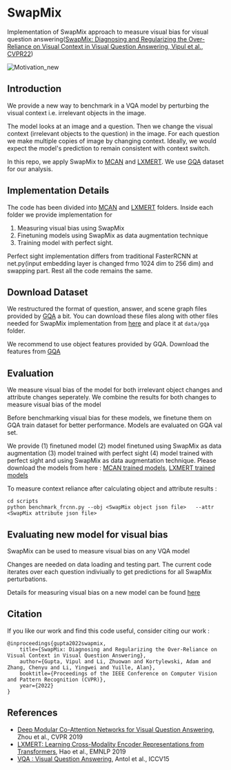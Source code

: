 # SwapMix

Implementation of SwapMix approach to measure visual bias for visual question answering([SwapMix: Diagnosing and Regularizing the Over-Reliance on Visual Context in Visual Question Answering, Vipul et al., CVPR22](https://arxiv.org/abs/2204.02285))

![Motivation_new](https://user-images.githubusercontent.com/42180235/162658751-74ab2baf-2133-499c-8433-c44d5a2b4a4b.png)


## Introduction
We provide a new way to benchmark in a VQA model by perturbing the visual context i.e. irrelevant objects in the image.

The model looks at an image and a question. Then we change the visual context (irrelevant objects to the question) in the image. For each question we make multiple copies of image by changing context. Ideally, we would expect the model's prediction to remain consistent with context switch.

In this repo, we apply SwapMix to [MCAN](https://github.com/MILVLG/mcan-vqa) and [LXMERT](https://github.com/airsplay/lxmert). We use [GQA](https://cs.stanford.edu/people/dorarad/gqa/download.html) dataset for our analysis.


## Implementation Details
The code has been divided into [MCAN](https://github.com/vipulgupta1011/swapmix/tree/master/mcan#readme) and [LXMERT](https://github.com/vipulgupta1011/swapmix/tree/master/lxmert#readme) folders. Inside each folder we provide implementation for 
1. Measuring visual bias using SwapMix
2. Finetuning models using SwapMix as data augmentation technique 
3. Training model with perfect sight.

Perfect sight implementation differs from traditional FasterRCNN at net.py(input embedding layer is changed frmo 1024 dim to 256 dim) and swapping part. Rest all the code remains the same.

## Download Dataset

We restructured the format of question, answer, and scene graph files provided by [GQA](https://cs.stanford.edu/people/dorarad/gqa/download.html) a bit. You can download these files along with other files needed for SwapMix implementation from [here](https://drive.google.com/file/d/1Zas1Nag3n-ipvNYW_zSkL7Ipo0ap8aj_/view?usp=sharing) and place it at <code>data/gqa</code> folder.
 
We recommend to use object features provided by GQA. Download the features from [GQA](https://cs.stanford.edu/people/dorarad/gqa/download.html)


## Evaluation

We measure visual bias of the model for both irrelevant object changes and attribute changes seperately. We combine the results for both changes to measure visual bias of the model

Before benchmarking visual bias for these models, we finetune them on GQA train dataset for better performance. Models are evaluated on GQA val set.

We provide (1) finetuned model (2) model finetuned using SwapMix as data augmentation (3) model trained with perfect sight (4) model trained with perfect sight and using SwapMix as data augmentation technique. Please download the models from here : [MCAN trained models](https://drive.google.com/drive/folders/1PJmj2fnNM-ixoD4v54GEkRl0Uquuc8QT?usp=sharing), [LXMERT trained models](https://drive.google.com/drive/folders/1t0dfYG3A0YvFFvpHXhLEmugpu95Lbl0f?usp=sharing)

To measure context reliance after calculating object and attribute results :
```
cd scripts
python benchmark_frcnn.py --obj <SwapMix object json file>   --attr <SwapMix attribute json file>
```

## Evaluating new model for visual bias
SwapMix can be used to measure visual bias on any VQA model

Changes are needed on data loading and testing part. The current code iterates over each question indiviually to get predictions for all SwapMix perturbations. 

Details for measuring visual bias on a new model can be found [here](https://github.com/vipulgupta1011/swapmix/tree/master/swapmix)


## Citation
If you like our work and find this code useful, consider citing our work :
```
@inproceedings{gupta2022swapmix,
    title={SwapMix: Diagnosing and Regularizing the Over-Reliance on Visual Context in Visual Question Answering},
    author={Gupta, Vipul and Li, Zhuowan and Kortylewski, Adam and Zhang, Chenyu and Li, Yingwei and Yuille, Alan},
    booktitle={Proceedings of the IEEE Conference on Computer Vision and Pattern Recognition (CVPR)},
    year={2022}
}
```


## References
- [Deep Modular Co-Attention Networks for Visual Question Answering](https://openaccess.thecvf.com/content_CVPR_2019/html/Yu_Deep_Modular_Co-Attention_Networks_for_Visual_Question_Answering_CVPR_2019_paper.html), Zhou et al., CVPR 2019
- [LXMERT: Learning Cross-Modality Encoder Representations from Transformers](https://aclanthology.org/D19-1514.pdf), Hao et  al., EMNLP 2019
- [VQA : Visual Question Answering](http://arxiv.org/abs/1505.00468), Antol et al., ICCV15

